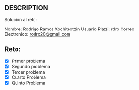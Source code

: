 ## DESCRIPTION

Solución al reto:

Nombre: Rodrigo Ramos Xochiteotzin
Usuario Platzi: rdrx
Correo Electronico: rodrx20@gmail.com

## Reto:

- [x] Primer problema
- [x] Segundo problema
- [x] Tercer problema
- [x] Cuarto Problema
- [x] Quinto Problema
